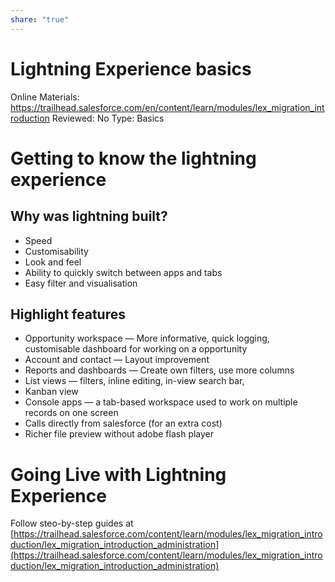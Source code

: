 ```yaml
---
share: "true"
---
```


# Lightning Experience basics

Online Materials: https://trailhead.salesforce.com/en/content/learn/modules/lex_migration_introduction
Reviewed: No
Type: Basics

# Getting to know the lightning experience

## Why was lightning built?

- Speed
- Customisability
- Look and feel
- Ability to quickly switch between apps and tabs
- Easy filter and visualisation

## Highlight features

- Opportunity workspace — More informative, quick logging, customisable dashboard for working on a opportunity
- Account and contact — Layout improvement
- Reports and dashboards — Create own filters, use more columns
- List views — filters, inline editing, in-view search bar,
- Kanban view
- Console apps — a tab-based workspace used to work on multiple records on one screen
- Calls directly from salesforce (for an extra cost)
- Richer file preview without adobe flash player

# Going Live with Lightning Experience

Follow steo-by-step guides at [https://trailhead.salesforce.com/content/learn/modules/lex_migration_introduction/lex_migration_introduction_administration](https://trailhead.salesforce.com/content/learn/modules/lex_migration_introduction/lex_migration_introduction_administration)
